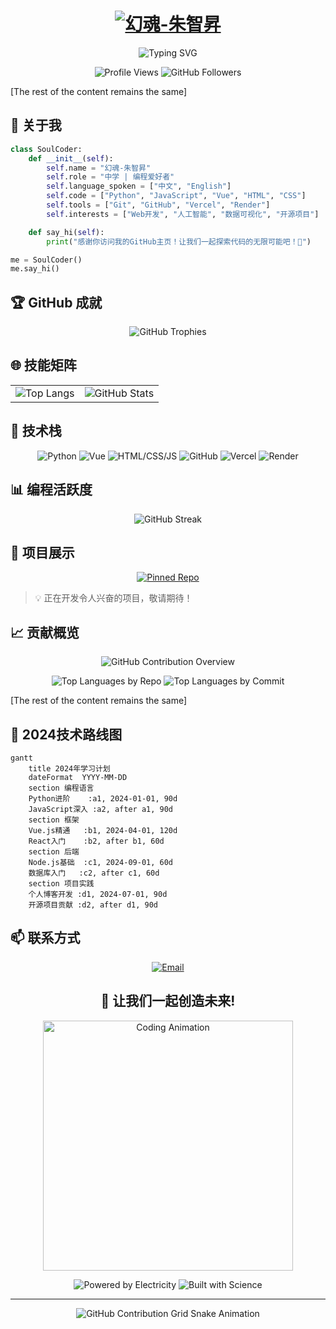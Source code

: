 <h1 align="center">
  <a href="https://soulhome.yc46.cn">
    <img src="https://fontmeme.com/permalink/240309/7a7b2583c92b6d288c39d7d0b7b91af4.png" alt="幻魂-朱智昇" border="0">
  </a>
</h1>
<p align="center">
  <img src="https://readme-typing-svg.herokuapp.com/?font=Fira+Code&size=25&duration=3000&pause=1000&color=00FFB7&center=true&vCenter=true&random=false&width=600&lines=%E4%B8%AD%E5%AD%A6%E7%94%9F+%7C+%E7%BC%96%E7%A8%8B%E7%88%B1%E5%A5%BD%E8%80%85+%7C+%E5%85%A8%E6%A0%88%E5%BC%80%E5%8F%91%E8%80%85;%E4%BB%8A%E5%A4%A9%E7%9A%84%E5%AD%A6%E4%B9%A0%EF%BC%8C%E6%98%8E%E5%A4%A9%E7%9A%84%E5%88%9B%E6%96%B0" alt="Typing SVG" />
</p>
<p align="center">
  <img src="https://img.shields.io/badge/访问次数-1000+-00FFB7?style=flat-square" alt="Profile Views" />
  <img src="https://img.shields.io/badge/GitHub关注者-10+-00FFB7?style=flat-square" alt="GitHub Followers" />
</p>
[The rest of the content remains the same]

## 👾 关于我

```python
class SoulCoder:
    def __init__(self):
        self.name = "幻魂-朱智昇"
        self.role = "中学 | 编程爱好者"
        self.language_spoken = ["中文", "English"]
        self.code = ["Python", "JavaScript", "Vue", "HTML", "CSS"]
        self.tools = ["Git", "GitHub", "Vercel", "Render"]
        self.interests = ["Web开发", "人工智能", "数据可视化", "开源项目"]

    def say_hi(self):
        print("感谢你访问我的GitHub主页！让我们一起探索代码的无限可能吧！🚀")

me = SoulCoder()
me.say_hi()
```

## 🏆 GitHub 成就

<p align="center">
  <img src="https://github-profile-trophy.vercel.app/?username=SoulCodingYanhun&theme=radical&row=1&column=6" alt="GitHub Trophies" />
</p>

## 🌐 技能矩阵

<table>
  <tr>
    <td>
      <img src="https://github-readme-stats.vercel.app/api/top-langs/?username=SoulCodingYanhun&theme=radical&layout=compact" alt="Top Langs" />
    </td>
    <td>
      <img src="https://github-readme-stats.vercel.app/api?username=SoulCodingYanhun&show_icons=true&theme=radical" alt="GitHub Stats" />
    </td>
  </tr>
</table>

## 🚀 技术栈

<p align="center">
  <img src="https://img.shields.io/badge/Python-6级-3776AB?style=for-the-badge&logo=python&logoColor=white&labelColor=111111" alt="Python" />
  <img src="https://img.shields.io/badge/Vue-A级-4FC08D?style=for-the-badge&logo=vue.js&logoColor=white&labelColor=111111" alt="Vue" />
  <img src="https://img.shields.io/badge/HTML+CSS+JS-A级-E34F26?style=for-the-badge&logo=html5&logoColor=white&labelColor=111111" alt="HTML/CSS/JS" />
  <img src="https://img.shields.io/badge/GitHub-最爱-181717?style=for-the-badge&logo=github&logoColor=white&labelColor=111111" alt="GitHub" />
  <img src="https://img.shields.io/badge/Vercel-常用部署-000000?style=for-the-badge&logo=vercel&logoColor=white&labelColor=111111" alt="Vercel" />
  <img src="https://img.shields.io/badge/Render-偶尔使用-46E3B7?style=for-the-badge&logo=render&logoColor=white&labelColor=111111" alt="Render" />
</p>

## 📊 编程活跃度

<p align="center">
  <img src="https://github-readme-streak-stats.herokuapp.com/?user=SoulCodingYanhun&theme=radical" alt="GitHub Streak" />
</p>

## 🌟 项目展示

<p align="center">
  <a href="#"><img src="https://github-readme-stats.vercel.app/api/pin/?username=SoulCodingYanhun&repo=API&theme=radical" alt="Pinned Repo" /></a>
</p>

> 💡 正在开发令人兴奋的项目，敬请期待！

## 📈 贡献概览

<p align="center">
  <img src="https://github-profile-summary-cards.vercel.app/api/cards/profile-details?username=SoulCodingYanhun&theme=radical" alt="GitHub Contribution Overview" />
</p>

<p align="center">
  <img src="https://github-profile-summary-cards.vercel.app/api/cards/repos-per-language?username=SoulCodingYanhun&theme=radical" alt="Top Languages by Repo" />
  <img src="https://github-profile-summary-cards.vercel.app/api/cards/most-commit-language?username=SoulCodingYanhun&theme=radical" alt="Top Languages by Commit" />
</p>

[The rest of the content remains the same]

## 🎯 2024技术路线图

```mermaid
gantt
    title 2024年学习计划
    dateFormat  YYYY-MM-DD
    section 编程语言
    Python进阶    :a1, 2024-01-01, 90d
    JavaScript深入 :a2, after a1, 90d
    section 框架
    Vue.js精通   :b1, 2024-04-01, 120d
    React入门    :b2, after b1, 60d
    section 后端
    Node.js基础  :c1, 2024-09-01, 60d
    数据库入门   :c2, after c1, 60d
    section 项目实践
    个人博客开发 :d1, 2024-07-01, 90d
    开源项目贡献 :d2, after d1, 90d
```

## 📫 联系方式

<p align="center">
  <a href="mailto:souls2906@gmail.com">
    <img src="https://img.shields.io/badge/Email-souls2906%40gmail.com-D14836?style=for-the-badge&logo=gmail&logoColor=white&labelColor=111111" alt="Email" />
  </a>
</p>

<h2 align="center">🌈 让我们一起创造未来!</h2>

<p align="center">
  <img src="https://raw.githubusercontent.com/SoulCodingYanhun/SoulCodingYanhun/main/assets/coding_animation.gif" alt="Coding Animation" width="400" />
</p>

<p align="center">
  <img src="https://forthebadge.com/images/badges/powered-by-electricity.svg" alt="Powered by Electricity" />
  <img src="https://forthebadge.com/images/badges/built-with-science.svg" alt="Built with Science" />
</p>

---

<p align="center">
  <img src="https://raw.githubusercontent.com/SoulCodingYanhun/SoulCodingYanhun/output/github-contribution-grid-snake-dark.svg" alt="GitHub Contribution Grid Snake Animation" />
</p>
